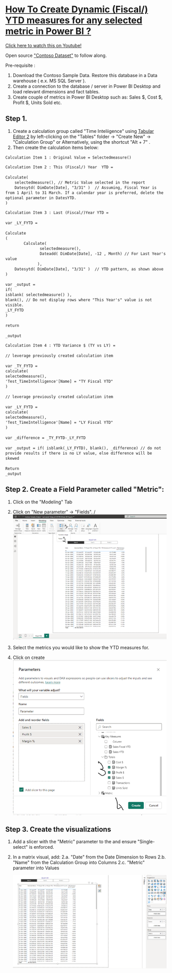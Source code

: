 # [How To Create Dynamic (Fiscal/) YTD measures for any selected metric in Power BI ?](https://www.youtube.com/watch?v=EINCqmsml1M)

[Click here to watch this on Youtube!](https://www.youtube.com/watch?v=EINCqmsml1M)

Open source ["Contoso Dataset"](https://www.microsoft.com/en-us/download/details.aspx?id=18279&msockid=3147878eac3f607d1fc995f2ad956136) to follow along. 

Pre-requisite : 
1. Download the Contoso Sample Data. Restore this database in a Data warehouse ( e.x. MS SQL Server ).
2. Create a connection to the database / server in Power BI Desktop and load relevant dimensions and fact tables.
3. Create couple of metrics in Power BI Desktop such as: Sales $, Cost $, Profit $, Units Sold etc. 


## Step 1.

1. Create a calculation group called "Time Inteliigence" using [Tabular Editor 2](https://tabulareditor.github.io/TabularEditor/) by left-clicking on the "Tables" folder -> "Create New" -> "Calculation Group" or Alternatively, using the shortcut "Alt + 7" . 
2. Then create the calculation items below:

```
Calculation Item 1 : Original Value = Selectedmeasure()
```

```
Calculation Item 2 : This (Fiscal/) Year  YTD = 

Calculate( 
    selectedmeasure(), // Metric Value selected in the report
    Datesytd( DimDate[Date], "3/31" )  // Assuming, Fiscal Year is from 1 April to 31 March. If a calendar year is preferred, delete the optional parameter in DatesYTD.
)

```

```
Calculation Item 3 : Last (Fiscal/)Year YTD = 

var _LY_FYTD = 

Calculate
(
        Calculate( 
               selectedmeasure(),
               Dateadd( DimDate[Date], -12 , Month) // For Last Year's value
              ),
    Datesytd( DimDate[Date], "3/31" )  // YTD pattern, as shown above
)

var _output = 
if( 
isblank( selectedmeasure() ),  
blank(), // Do not display rows where "This Year's" value is not visible.
_LY_FYTD
)

return 

_output
```



```
Calculation Item 4 : YTD Variance $ (TY vs LY) = 

// leverage previously created calculation item

var _TY_FYTD =
calculate(
selectedmeasure(),
'Test_TimeIntelligence'[Name] = "TY Fiscal YTD" 
) 

// leverage previously created calculation item

var _LY_FYTD =
calculate(
selectedmeasure(),
'Test_TimeIntelligence'[Name] = "LY Fiscal YTD" 
)

var _difference = _TY_FYTD-_LY_FYTD

var _output = if( isblank(_LY_FYTD), blank(), _difference) // do not provide results if there is no LY value, else difference will be skewed

Return 
_output
```


## Step 2. Create a Field Parameter called "Metric":

1. Click on the "Modeling" Tab
2. Click on "New parameter" -> "Fields". /
   ![](/assets/img/Field-Parameter.png)

4. Select the metrics you would like to show the YTD measures for.
5. Click on create
   ![](/assets/img/Field-Parameter1.png)

## Step 3. Create the visualizations

1. Add a slicer with the "Metric" parameter to the and ensure "Single-select" is enforced.
2. In a matrix visual, add:
   2.a. "Date" from the Date Dimension to Rows
   2.b. "Name" from the Calculation Group into Columns
   2.c. "Metric" parameter into Values

   ![Output](/assets/img/Field-Parameter-Output.png)


